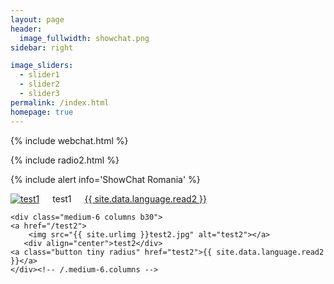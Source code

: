 ```yaml
---
layout: page
header:
  image_fullwidth: showchat.png
sidebar: right

image_sliders:
  - slider1
  - slider2
  - slider3
permalink: /index.html 
homepage: true 
---
```


{% include webchat.html %}

{% include radio2.html %}

{% include alert info='ShowChat Romania' %}

<div class="row t60">
    <div class="medium-6 columns b30">
    <a href="/test1">
<img src="{{ site.urlimg }}test1.jpg"  alt="test1"></a>
	    <div align="center">test1</div>
	    <a class="button tiny radius" href="https://api.showchat.tk/radio/images/no-cover-large.gif">{{ site.data.language.read2 }}</a>
    </div><!-- /.medium-6.columns -->

    <div class="medium-6 columns b30">
    <a href="/test2">
        <img src="{{ site.urlimg }}test2.jpg" alt="test2"></a>
       <div align="center">test2</div>
	<a class="button tiny radius" href="test2">{{ site.data.language.read2 }}</a>
    </div><!-- /.medium-6.columns -->
</div><!-- /.row -->

